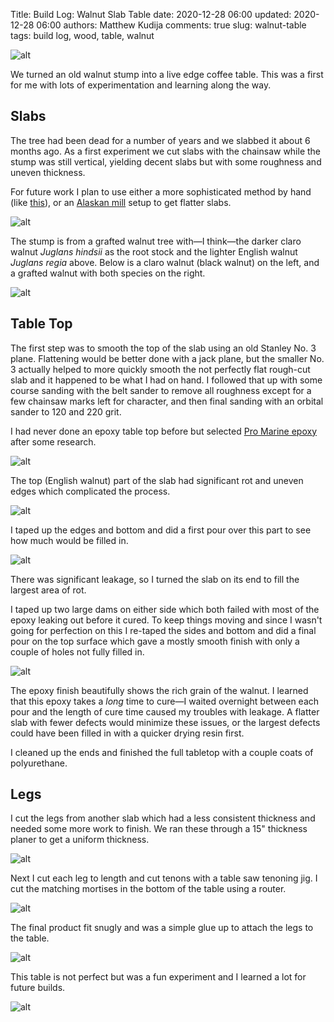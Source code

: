 Title: Build Log: Walnut Slab Table
date: 2020-12-28 06:00
updated: 2020-12-28 06:00
authors: Matthew Kudija
comments: true
slug: walnut-table
tags: build log, wood, table, walnut

<!-- PELICAN_BEGIN_SUMMARY -->
![alt]({static}../images/walnut-table/finished2.jpg)

We turned an old walnut stump into a live edge coffee table. This was a first for me with lots of experimentation and learning along the way.

<!-- PELICAN_END_SUMMARY -->

## Slabs

The tree had been dead for a number of years and we slabbed it about 6 months ago. As a first experiment we cut slabs with the chainsaw while the stump was still vertical, yielding decent slabs but with some roughness and uneven thickness.

For future work I plan to use either a more sophisticated method by hand (like [this](https://youtu.be/8qz64ELkxdA)), or an [Alaskan mill](https://en.wikipedia.org/wiki/Chainsaw_mill#/media/File:Alaskan_chainsaw_mill.jpg) setup to get flatter slabs. 

![alt]({static}../images/walnut-table/slabs.png)

The stump is from a grafted walnut tree with—I think—the darker claro walnut *Juglans hindsii* as the root stock and the lighter English walnut *Juglans regia* above. Below is a claro walnut (black walnut) on the left, and a grafted walnut with both species on the right.

![alt]({static}../images/walnut-table/walnuts.png)

## Table Top

The first step was to smooth the top of the slab using an old Stanley No. 3 plane. Flattening would be better done with a jack plane, but the smaller No. 3 actually helped to more quickly smooth the not perfectly flat rough-cut slab and it happened to be what I had on hand. I followed that up with some course sanding with the belt sander to remove all roughness except for a few chainsaw marks left for character, and then final sanding with an orbital sander to 120 and 220 grit.

I had never done an epoxy table top before but selected [Pro Marine epoxy](https://www.amazon.com/gp/product/B0788HYTN3/ref=ppx_yo_dt_b_asin_title_o04_s00?ie=UTF8&psc=1) after some research.

![alt]({static}../images/walnut-table/05.jpg)

The top (English walnut) part of the slab had significant rot and uneven edges which complicated the process. 

![alt]({static}../images/walnut-table/04.jpg)

I taped up the edges and bottom and did a first pour over this part to see how much would be filled in. 

![alt]({static}../images/walnut-table/06.jpg)

There was significant leakage, so I turned the slab on its end to fill the largest area of rot. 


I taped up two large dams on either side which both failed with most of the epoxy leaking out before it cured. To keep things moving and since I wasn't going for perfection on this I re-taped the sides and bottom and did a final pour on the top surface which gave a mostly smooth finish with only a couple of holes not fully filled in. 

![alt]({static}../images/walnut-table/07.jpg)

The epoxy finish beautifully shows the rich grain of the walnut. I learned that this epoxy takes a *long* time to cure—I waited overnight between each pour and the length of cure time caused my troubles with leakage. A flatter slab with fewer defects would minimize these issues, or the largest defects could have been filled in with a quicker drying resin first.

I cleaned up the ends and finished the full tabletop with a couple coats of polyurethane.

## Legs

I cut the legs from another slab which had a less consistent thickness and needed some more work to finish. We ran these through a 15" thickness planer to get a uniform thickness.

![alt]({static}../images/walnut-table/02.jpg)

Next I cut each leg to length and cut tenons with a table saw tenoning jig. I cut the matching mortises in the bottom of the table using a router.

![alt]({static}../images/walnut-table/01.jpg)

The final product fit snugly and was a simple glue up to attach the legs to the table. 

![alt]({static}../images/walnut-table/03.png)

This table is not perfect but was a fun experiment and I learned a lot for future builds.

![alt]({static}../images/walnut-table/finished1.jpg)
